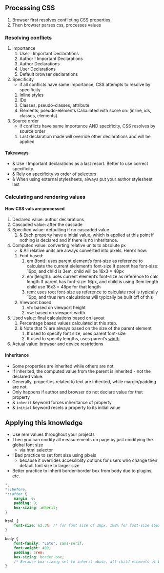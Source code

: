 ## Processing CSS
1. Browser first resolves conflicting CSS properties
2. Then browser parses css, processes values

### Resolving conflicts
1. Importance
	1. User ! Important Declarations
	2. Author ! Important Declarations
	3. Author Declarations
	4. User Declarations
	5. Default browser declarations
2. Specificity 
   - if all conflicts have same importance, CSS attempts to resolve by specificity
	1. Inline styles
	2. IDs
	3. Classes, pseudo-classes, attribute
	4. Elements, pseudo-elements
	   Calculated with score on:  (inline, ids, classes, elements)
3. Source order
   - if conflicts have same importance AND specificity, CSS resolves by source order
	1. Last declaration made will override other declarations and will be applied

#### Takeaways
- & Use ! Important declarations as a last resort. Better to use correct specificity.
- & Rely on specificity vs order of selectors
- & When using external stylesheets, always put your author stylesheet last

### Calculating and rendering values
#### How CSS vals are processed
1. Declared value: author declarations
2. Cascaded value: after the cascade
3. Specified value: defaulting if no cascaded value
	1. & Each property have a initial value, which is applied at this point if nothing is declared and if there is no inheritance.
4. Computed value: converting relative units to absolute px
   - & All relative units are always converted into pixels. Here’s how:
	1. Font based:
		1. em (font): uses parent element’s font-size as reference to calculate the current elelement’s font-size
		   If parent has font-size: 16px, and child is 3em, child will be 16x3 = 48px
		2. em (length): uses current element’s font-size as reference to calc length
		   If parent has font-size: 16px, and child is using 3em length child use 16x3 = 48px for that length
		3. rem: uses root font-size as reference to calculate
		   root is typically 16px, and thus rem calculations will typically be built off of this
	2. Viewport based:
		1. vh: based on viewport height
		2. vw: based on viewport width
5. Used value: final calculations based on layout
	1. Percentage based values calculated at this step.
	2. &  Note that % are always based on the size of the parent element
		1. If used to specify font size, uses parent font-size
		2. If used to specify lengths, uses parent’s <u>width</u>
6. Actual value: browser and device restrictions

#### Inheritance
- Some properties are inherited while others are not
- If inherited, the computed value from the parent is inherited - not the declared value.
- Generally, properties related to text are inherited, while margin/padding are not.
- Only happens if author and browser do not declare value for that property
- & `inherit` keyword forces inheritance of property
- & `initial` keyword resets a property to its initial value


## Applying this knowledge
- Use rem values throughout your projects
- Then you can modify all measurements on page by just modifying the global font size 
	- via html selector
- ! Bad practice to set font size using pixels
	- because it overrides accessiblity options for users who change their default font size to larger size
- Better practice to inherit border-border box from body due to plugins, etc.


```css
*, 
*::before, 
*::after {
	margin: 0;
	padding: 0;
	box-sizing: inherit;
}

html {
	font-size: 62.5%; /* for font size of 10px, 100% for font-size 16px*/
}

body {
	font-family: "Lato", sans-serif;
	font-weight: 400;
	padding: 3rem;
	box-sizing: border-box; 
	/* Because box-sizing set to inherit above, all child elements of body will now inherit border-box */
}
```
